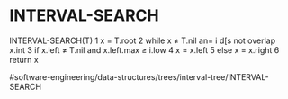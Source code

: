 # INTERVAL-SEARCH
INTERVAL-SEARCH(T)
1 x = T.root 
2 while x ≠ T.nil an= i d[s not overlap x.int 
3   if x.left ≠ T.nil and x.left.max ≥ i.low 
4     x = x.left 
5   else x = x.right 
6 return x

#software-engineering/data-structures/trees/interval-tree/INTERVAL-SEARCH
